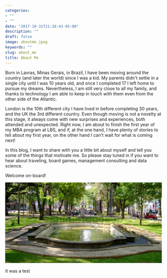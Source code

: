 ```yaml
---
categories:
- ""
- ""
date: "2017-10-31T21:28:43-05:00"
description: ""
draft: false
image: aboutme.jpeg
keywords: ""
slug: about_me
title: About Me
---
```


Born in Lavras, Minas Gerais, in Brazil, I have been moving around the country (and later the world) since I was a kid. My parents didn't settle in a single city until I was 10 years old, and once I completed 17 I left home to pursue my dreams. Nevertheless, I am still very close to all my family, and thanks to technology I am able to keep in touch with them even from the other side of the Atlantic.

London is the 10th different city I have lived in before completing 30 years, and the UK the 3rd different country. Even though moving is not a novelty at this stage, it always come with new surprises and experiences, both attended and unexpected. Right now, I am about to finish the first year of my MBA program at LBS, and if, at the one hand, I have plenty of stories to tell about my first year, on the other hand I can't wait for what is coming next!

In this blog, I want to share with you a little bit about myself and tell you some of the things that motivate me. So please stay tuned in if you want to hear about traveling, board games, management consulting and data science.

Welcome on-board!

![Testing](https://github.com/vrfaria/my_website/blob/main/static/img/blogs/Lavras.jpg?raw=true)

It was a test
